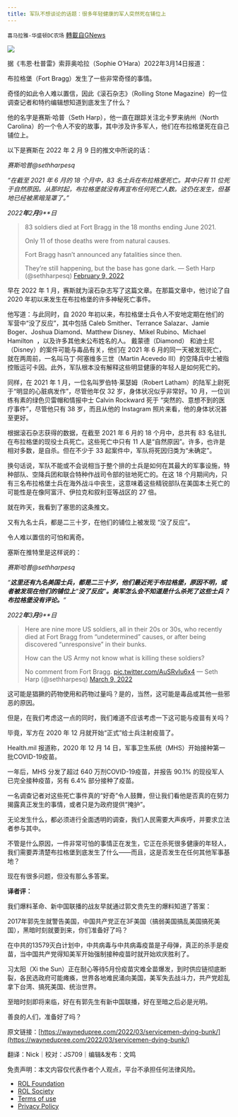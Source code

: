 ```yaml
---
title: 军队不想谈论的话题：很多年轻健康的军人突然死在铺位上
---
```

`喜马拉雅-华盛顿DC农场` [轉載自GNews](https://gnews.org/zh-hans/2197705/)

![](https://assets.gnews.org/wp-content/uploads/2022/03/军队不想谈论的话题：很多年轻健康的军人突然死在铺位上.jpg)

据《韦恩·杜普雷》索菲奥哈拉（Sophie O’Hara）2022年3月14日报道：

布拉格堡（Fort Bragg）发生了一些非常奇怪的事情。

奇怪的如此令人难以置信，因此《滚石杂志》（Rolling Stone Magazine）的一位调查记者和特约编辑想知道到底发生了什么？

他的名字是赛斯·哈普（Seth Harp），他一直在跟踪关注北卡罗来纳州（North Carolina）的一个令人不安的故事，其中涉及许多军人，他们在布拉格堡死在自己铺位上。

以下是赛斯在 2022 年 2 月 9 日的推文中所说的话：



*赛斯哈普@sethharpesq*

*“在截至 2021 年 6 月的 18 个月中，83 名士兵在布拉格堡死亡。其中只有 11 位死于自然原因。从那时起，布拉格堡就没有再宣布任何死亡人数。这仍在发生，但基地已经被黑暗笼罩了。”*

*2022**年**2**月**9**日*





> 83 soldiers died at Fort Bragg in the 18 months ending June 2021.
> 
> Only 11 of those deaths were from natural causes.
> 
> Fort Bragg hasn’t announced any fatalities since then. 
> 
> They’re still happening, but the base has gone dark.
> — Seth Harp (@sethharpesq) [February 9, 2022](https://twitter.com/sethharpesq/status/1491469746038001669?ref_src=twsrc%5Etfw)





早在 2022 年 1 月，赛斯就为滚石杂志写了这篇文章。在那篇文章中，他讨论了自 2020 年初以来发生在布拉格堡的许多神秘死亡事件。

他写道：与此同时，自 2020 年初以来，布拉格堡士兵令人不安地定期在他们的军营中“没了反应”，其中包括 Caleb Smither、Terrance Salazar、Jamie Boger、Joshua Diamond、Matthew Disney、Mikel Rubino、Michael Hamilton  ，以及许多其他未公布姓名的人。 戴蒙德（Diamond） 和迪士尼（Disney）的案件可能与毒品有关，他们在 2021 年 6 月的同一天被发现死亡，就在两周前，一名叫马丁·阿塞维多三世（Martin Acevedo III）的空降兵中士被指控贩运可卡因。此外，军队根本没有解释这些明显健康的年轻人是如何死亡的。

同样，在 2021 年 1 月，一位名叫罗伯特·莱瑟姆（Robert Latham）的陆军上尉死于“明显的心脏病发作”，尽管他年仅 32 岁，身体状况似乎非常好。10 月，一位训练有素的绿色贝雷帽和情报中士 Calvin Rockward 死于 “突然的、意想不到的医疗事件”，尽管他只有 38 岁，而且从他的 Instagram 照片来看，他的身体状况甚至更好。

根据滚石杂志获得的数据，在截至 2021 年 6 月的 18 个月中，总共有 83 名驻扎在布拉格堡的现役士兵死亡。这些死亡中只有 11 人是“自然原因”。许多，也许是相对多数，是自杀。但在不少于 33 起案件中，军队将死因归类为“未确定”。

换句话说，军队不能或不会说相当于整个排的士兵是如何在其最大的军事设施，特种部队、空降兵团和联合特种作战司令部的驻地死亡的。在这 18 个月期间内，只有三名布拉格堡士兵在海外战斗中丧生，这意味着这些精锐部队在美国本土死亡的可能性是在像阿富汗、伊拉克和叙利亚等战区的 27 倍。

就在昨天，我看到了塞思的这条推文。

又有九名士兵，都是二三十岁，在他们的铺位上被发现 “没了反应”。

令人难以置信的可怕和离奇。

塞斯在推特里是这样说的：



*赛斯哈普@sethharpesq*

*“**这里还有九名美国士兵，都是二三十岁，他们最近死于布拉格堡，原因不明，或者被发现在他们的铺位上**“**没了反应**”**。美军怎么会不知道是什么杀死了这些士兵？布拉格堡没有评论。**”*

*2022**年**3**月**9**日*





> Here are nine more US soldiers, all in their 20s or 30s, who recently died at Fort Bragg from “undetermined” causes, or after being discovered “unresponsive” in their bunks.
> 
> How can the US Army not know what is killing these soldiers? 
> 
> No comment from Fort Bragg. [pic.twitter.com/AuSRvIu6x4](https://t.co/AuSRvIu6x4)
> — Seth Harp (@sethharpesq) [March 9, 2022](https://twitter.com/sethharpesq/status/1501607223902060549?ref_src=twsrc%5Etfw)





这可能是猖獗的药物使用和药物过量吗？是的，当然，这可能是毒品或其他一些邪恶的原因。

但是，在我们考虑这一点的同时，我们难道不应该考虑一下这可能与疫苗有关吗？

毕竟，军方在 2020 年 12 月就开始“正式”给士兵注射疫苗了。

Health.mil 报道称，2020 年 12 月 14 日，军事卫生系统（MHS）开始接种第一批COVID-19疫苗。

一年后，MHS 分发了超过 640 万剂COVID-19疫苗，并报告 90.1% 的现役军人已完全接种疫苗，另有 6.4% 部分接种了疫苗。

一名调查记者对这些死亡事件真的“好奇”令人鼓舞，但让我们看他是否真的在努力揭露真正发生的事情，或者只是为政府提供“掩护”。

无论发生什么，都必须进行全面透明的调查，我们人民需要大声疾呼，并要求立法者参与其中。

不管是什么原因，一件非常可怕的事情正在发生，它正在杀死很多健康的年轻人，我们需要弄清楚布拉格堡到底发生了什么——而且，这是否发生在任何其他军事基地？

现在有很多问题，但没有那么多答案。

**译者评：**

我们爆料革命、新中国联播的战友早就通过郭文贵先生的爆料知道了答案：

2017年郭先生就警告美国，中国共产党正在3F美国（搞弱美国搞乱美国搞死美国），黑暗时刻就要到来，你们准备好了吗？

在中共的13579灭白计划中，中共病毒与中共病毒疫苗是子母弹，真正的杀手是疫苗，当中国共产党得知美军开始强制接种疫苗时就开始欢庆胜利了。

习太阳（Xi the Sun）正在耐心等待5月份疫苗灾难全苗爆发，到时供应链彻底断裂，各民选政府可能瘫痪，世界各地难民涌向美国，美军失去战斗力，共产党趁乱拿下台湾、搞死美国、统治世界。

至暗时刻即将来临，好在有郭先生有新中国联播，好在至暗之后必是光明。

善良的人们，准备好了吗？

原文链接：[https://waynedupree.com/2022/03/servicemen-dying-bunk/](https://waynedupree.com/2022/03/servicemen-dying-bunk/)



翻译：Nick｜校对：JS709｜编辑&发布：文鸣

 

免责声明：本文内容仅代表作者个人观点，平台不承担任何法律风险。

- [ROL Foundation](https://rolfoundation.org/)
- [ROL Society](https://rolsociety.org/)
- [Terms of use](https://gnews.org/terms-of-use-3/)
- [Privacy Policy](https://gnews.org/privacy-policy/)
